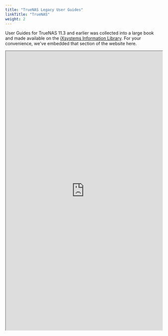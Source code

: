 ```yaml
---
title: "TrueNAS Legacy User Guides"
linkTitle: "TrueNAS"
weight: 2
---
```


User Guides for TrueNAS 11.3 and earlier was collected into a large book and made available on the [iXsystems Information Library](https://www.ixsystems.com/blog/knowledgebase_category/truenas/).
For your convenience, we've embedded that section of the website here.

<iframe src="https://www.ixsystems.com/documentation/truenas" width="100%" height="900"></iframe>
